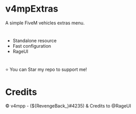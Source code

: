 # v4mpExtras
A simple FiveM vehicles extras menu.

#
- Standalone resource
- Fast configuration
- RageUI
#
⭐ You can Star my repo to support me!

# Credits
© v4mpp - (${RevengeBack_}#4235)
& Credits to @RageUI
